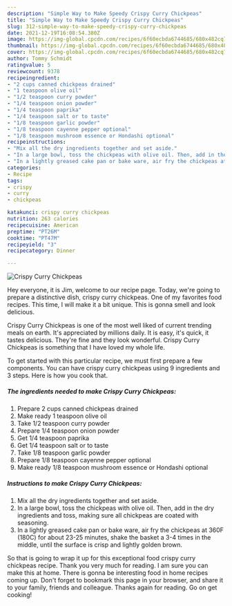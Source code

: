 ```yaml
---
description: "Simple Way to Make Speedy Crispy Curry Chickpeas"
title: "Simple Way to Make Speedy Crispy Curry Chickpeas"
slug: 312-simple-way-to-make-speedy-crispy-curry-chickpeas
date: 2021-12-19T16:08:54.380Z
image: https://img-global.cpcdn.com/recipes/6f60ecbda6744685/680x482cq70/crispy-curry-chickpeas-recipe-main-photo.jpg
thumbnail: https://img-global.cpcdn.com/recipes/6f60ecbda6744685/680x482cq70/crispy-curry-chickpeas-recipe-main-photo.jpg
cover: https://img-global.cpcdn.com/recipes/6f60ecbda6744685/680x482cq70/crispy-curry-chickpeas-recipe-main-photo.jpg
author: Tommy Schmidt
ratingvalue: 5
reviewcount: 9378
recipeingredient:
- "2 cups canned chickpeas drained"
- "1 teaspoon olive oil"
- "1/2 teaspoon curry powder"
- "1/4 teaspoon onion powder"
- "1/4 teaspoon paprika"
- "1/4 teaspoon salt or to taste"
- "1/8 teaspoon garlic powder"
- "1/8 teaspoon cayenne pepper optional"
- "1/8 teaspoon mushroom essence or Hondashi optional"
recipeinstructions:
- "Mix all the dry ingredients together and set aside."
- "In a large bowl, toss the chickpeas with olive oil. Then, add in the dry ingredients and toss, making sure all chickpeas are coated with seasoning."
- "In a lightly greased cake pan or bake ware, air fry the chickpeas at 360F (180C) for about 23-25 minutes, shake the basket a 3-4 times in the middle, until the surface is crisp and lightly golden brown."
categories:
- Recipe
tags:
- crispy
- curry
- chickpeas

katakunci: crispy curry chickpeas 
nutrition: 263 calories
recipecuisine: American
preptime: "PT26M"
cooktime: "PT47M"
recipeyield: "3"
recipecategory: Dinner

---
```



![Crispy Curry Chickpeas](https://img-global.cpcdn.com/recipes/6f60ecbda6744685/680x482cq70/crispy-curry-chickpeas-recipe-main-photo.jpg)

Hey everyone, it is Jim, welcome to our recipe page. Today, we're going to prepare a distinctive dish, crispy curry chickpeas. One of my favorites food recipes. This time, I will make it a bit unique. This is gonna smell and look delicious.



Crispy Curry Chickpeas is one of the most well liked of current trending meals on earth. It's appreciated by millions daily. It is easy, it's quick, it tastes delicious. They're fine and they look wonderful. Crispy Curry Chickpeas is something that I have loved my whole life.


To get started with this particular recipe, we must first prepare a few components. You can have crispy curry chickpeas using 9 ingredients and 3 steps. Here is how you cook that.

<!--inarticleads1-->

##### The ingredients needed to make Crispy Curry Chickpeas:

1. Prepare 2 cups canned chickpeas drained
1. Make ready 1 teaspoon olive oil
1. Take 1/2 teaspoon curry powder
1. Prepare 1/4 teaspoon onion powder
1. Get 1/4 teaspoon paprika
1. Get 1/4 teaspoon salt or to taste
1. Take 1/8 teaspoon garlic powder
1. Prepare 1/8 teaspoon cayenne pepper optional
1. Make ready 1/8 teaspoon mushroom essence or Hondashi optional




<!--inarticleads2-->

##### Instructions to make Crispy Curry Chickpeas:

1. Mix all the dry ingredients together and set aside.
1. In a large bowl, toss the chickpeas with olive oil. Then, add in the dry ingredients and toss, making sure all chickpeas are coated with seasoning.
1. In a lightly greased cake pan or bake ware, air fry the chickpeas at 360F (180C) for about 23-25 minutes, shake the basket a 3-4 times in the middle, until the surface is crisp and lightly golden brown.




So that is going to wrap it up for this exceptional food crispy curry chickpeas recipe. Thank you very much for reading. I am sure you can make this at home. There is gonna be interesting food in home recipes coming up. Don't forget to bookmark this page in your browser, and share it to your family, friends and colleague. Thanks again for reading. Go on get cooking!
